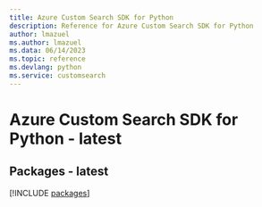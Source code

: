 ```yaml
---
title: Azure Custom Search SDK for Python
description: Reference for Azure Custom Search SDK for Python
author: lmazuel
ms.author: lmazuel
ms.data: 06/14/2023
ms.topic: reference
ms.devlang: python
ms.service: customsearch
---
```

# Azure Custom Search SDK for Python - latest
## Packages - latest
[!INCLUDE [packages](custom-search-index.md)]